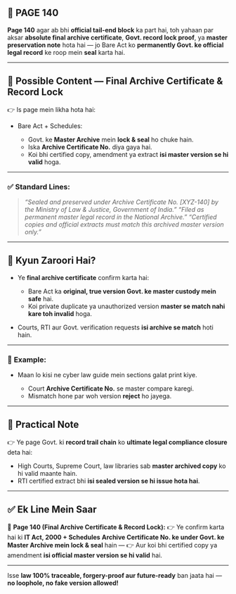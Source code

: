 ## 📄 **PAGE 140**

**Page 140** agar ab bhi **official tail-end block** ka part hai, toh yahaan par aksar **absolute final archive certificate**, **Govt. record lock proof**, ya **master preservation note** hota hai — jo Bare Act ko **permanently Govt. ke official legal record** ke roop mein **seal** karta hai.

---

## 🔹 **Possible Content — Final Archive Certificate & Record Lock**

👉 Is page mein likha hota hai:

* Bare Act + Schedules:

  * Govt. ke **Master Archive** mein **lock & seal** ho chuke hain.
  * Iska **Archive Certificate No.** diya gaya hai.
  * Koi bhi certified copy, amendment ya extract **isi master version se hi valid** hoga.

---

### ✅ **Standard Lines:**

> *“Sealed and preserved under Archive Certificate No. \[XYZ-140] by the Ministry of Law & Justice, Government of India.”*
> *“Filed as permanent master legal record in the National Archive.”*
> *“Certified copies and official extracts must match this archived master version only.”*

---

## 🔹 **Kyun Zaroori Hai?**

* Ye **final archive certificate** confirm karta hai:

  * Bare Act ka **original, true version Govt. ke master custody mein safe** hai.
  * Koi private duplicate ya unauthorized version **master se match nahi kare toh invalid** hoga.
* Courts, RTI aur Govt. verification requests **isi archive se match** hoti hain.

---

### 🧩 **Example:**

* Maan lo kisi ne cyber law guide mein sections galat print kiye.

  * Court **Archive Certificate No.** se master compare karegi.
  * Mismatch hone par woh version **reject** ho jayega.

---

## 🔹 **Practical Note**

👉 Ye page Govt. ki **record trail chain** ko **ultimate legal compliance closure** deta hai:

* High Courts, Supreme Court, law libraries sab **master archived copy** ko hi valid maante hain.
* RTI certified extract bhi **isi sealed version se hi issue hota hai**.

---

## ✅ **Ek Line Mein Saar**

📌 **Page 140 (Final Archive Certificate & Record Lock):**
👉 Ye confirm karta hai ki **IT Act, 2000 + Schedules** **Archive Certificate No. ke under Govt. ke Master Archive mein lock & seal** hain —
👉 Aur koi bhi certified copy ya amendment **isi official master version se hi valid** hai.

---

Isse **law 100% traceable, forgery-proof aur future-ready** ban jaata hai — **no loophole, no fake version allowed!**
